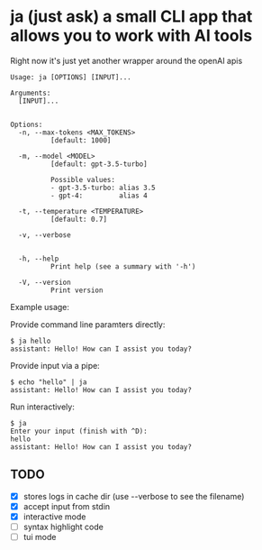 # ja (just ask) a small CLI app that allows you to work with AI tools

Right now it's just yet another wrapper around the openAI apis

```text
Usage: ja [OPTIONS] [INPUT]...

Arguments:
  [INPUT]...
          

Options:
  -n, --max-tokens <MAX_TOKENS>
          [default: 1000]

  -m, --model <MODEL>
          [default: gpt-3.5-turbo]

          Possible values:
          - gpt-3.5-turbo: alias 3.5
          - gpt-4:         alias 4

  -t, --temperature <TEMPERATURE>
          [default: 0.7]

  -v, --verbose
          

  -h, --help
          Print help (see a summary with '-h')

  -V, --version
          Print version
```

Example usage:

Provide command line paramters directly:

```text
$ ja hello
assistant: Hello! How can I assist you today?
```

Provide input via a pipe:

```text
$ echo "hello" | ja
assistant: Hello! How can I assist you today?
```

Run interactively:

```text
$ ja
Enter your input (finish with ^D):
hello
assistant: Hello! How can I assist you today?
```

## TODO

- [x] stores logs in cache dir (use --verbose to see the filename)
- [x] accept input from stdin
- [x] interactive mode
- [ ] syntax highlight code
- [ ] tui mode
